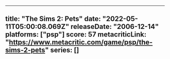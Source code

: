 
---
title: "The Sims 2: Pets"
date: "2022-05-11T05:00:08.069Z"
releaseDate: "2006-12-14"
platforms: ["psp"]
score: 57
metacriticLink: "https://www.metacritic.com/game/psp/the-sims-2-pets"
series: []
---
